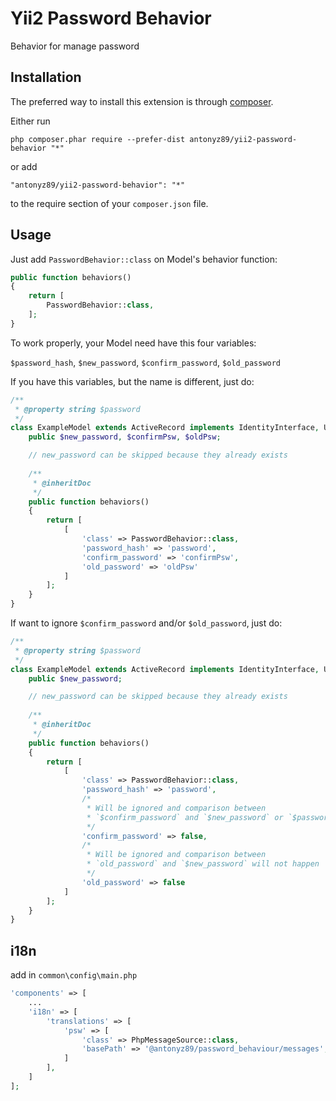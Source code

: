 Yii2 Password Behavior
======================
Behavior for manage password

Installation
------------

The preferred way to install this extension is through [composer](http://getcomposer.org/download/).

Either run

```
php composer.phar require --prefer-dist antonyz89/yii2-password-behavior "*"
```

or add

```
"antonyz89/yii2-password-behavior": "*"
```

to the require section of your `composer.json` file.


Usage
-----

Just add `PasswordBehavior::class` on Model's behavior function:

```php
public function behaviors()
{
    return [
        PasswordBehavior::class,
    ];
}
```

To work properly, your Model need have this four variables:

`$password_hash`, `$new_password`, `$confirm_password`, `$old_password`

If you have this variables, but the name is different, just do:

```php
/**
 * @property string $password
 */
class ExampleModel extends ActiveRecord implements IdentityInterface, UserCredentialsInterface {
    public $new_password, $confirmPsw, $oldPsw;

    // new_password can be skipped because they already exists
    
    /**
     * @inheritDoc
     */
    public function behaviors()
    {
        return [
            [
                'class' => PasswordBehavior::class,
                'password_hash' => 'password',
                'confirm_password' => 'confirmPsw',
                'old_password' => 'oldPsw'
            ]
        ];
    }
}
```

If want to ignore `$confirm_password` and/or `$old_password`, just do:

```php
/**
 * @property string $password
 */
class ExampleModel extends ActiveRecord implements IdentityInterface, UserCredentialsInterface {
    public $new_password;

    // new_password can be skipped because they already exists
    
    /**
     * @inheritDoc
     */
    public function behaviors()
    {
        return [
            [
                'class' => PasswordBehavior::class,
                'password_hash' => 'password',
                /*
                 * Will be ignored and comparison between 
                 * `$confirm_password` and `$new_password` or `$password_hash` will not happen
                 */
                'confirm_password' => false, 
                /*
                 * Will be ignored and comparison between 
                 * `old_password` and `$new_password` will not happen
                 */
                'old_password' => false
            ]
        ];
    }
}
```

i18n
--

add in `common\config\main.php`

````php
'components' => [
    ...
    'i18n' => [
        'translations' => [
            'psw' => [
                'class' => PhpMessageSource::class,
                'basePath' => '@antonyz89/password_behaviour/messages',
            ]
        ],
    ]
];
````